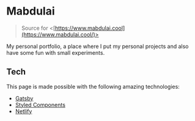 # Mabdulai

> Source for <[https://www.mabdulai.cool](https://www.mabdulai.cool/)>

My personal portfolio, a place where I put my personal projects and also have some fun with small experiments.

## Tech

This page is made possible with the following amazing technologies:

* [Gatsby](https://www.gatsbyjs.org/)
* [Styled Components](https://www.styled-components.com/)
* [Netlify](http://www.netlify.com)

